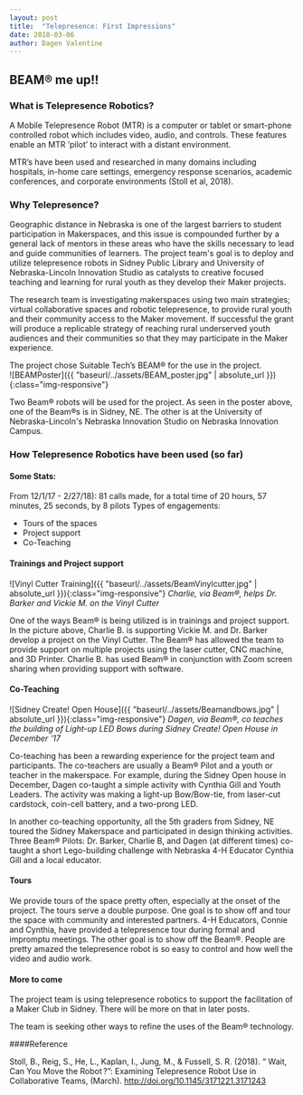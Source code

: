 ```yaml
---
layout: post
title:  "Telepresence: First Impressions"
date: 2018-03-06
author: Dagen Valentine
---
```


## BEAM® me up!! 

### What is Telepresence Robotics?
A Mobile Telepresence Robot (MTR) is a computer or tablet or smart-phone controlled robot which includes video, audio, and controls.  These features enable an MTR ’pilot’ to interact with a distant environment.

MTR’s  have been used and researched in many domains including hospitals, in-home care settings, emergency response scenarios, academic conferences, and corporate environments (Stoll et al, 2018).  

### Why Telepresence?
Geographic distance in Nebraska is one of the largest barriers to student participation in Makerspaces, and this issue is compounded further by a general lack of mentors in these areas who have the skills necessary to lead and guide communities of learners.   The project team's goal is to deploy and utilize telepresence robots in Sidney Public Library and University of Nebraska-Lincoln Innovation Studio as catalysts to creative focused teaching and learning for rural youth as they develop their Maker projects. 

The research team is investigating makerspaces using two main strategies; virtual collaborative spaces and robotic telepresence, to provide rural youth and their community access to the Maker movement.   If successful the grant will produce a replicable strategy of reaching rural underserved youth audiences and their communities so that they may participate in the Maker experience.

The project chose Suitable Tech’s BEAM® for the use in the project.  
![BEAMPoster]({{ "baseurl/../assets/BEAM_poster.jpg" | absolute_url }}){:class="img-responsive"}

Two Beam® robots will be used for the project. As seen in the poster above, one of the Beam®s is in Sidney, NE.  The other is at the University of Nebraska-Lincoln's Nebraska Innovation Studio on Nebraska Innovation Campus.

### How Telepresence Robotics have been used (so far)

#### Some Stats:
From 12/1/17 - 2/27/18): 81 calls made, for a total time of 20 hours, 57 minutes, 25 seconds, by 8 pilots
Types of engagements:
* Tours of the spaces
* Project support
* Co-Teaching

#### Trainings and Project support
![Vinyl Cutter Training]({{ "baseurl/../assets/BeamVinylcutter.jpg" | absolute_url }}){:class="img-responsive"}
*Charlie, via Beam®, helps  Dr. Barker and Vickie M. on the Vinyl Cutter*

One of the ways Beam® is being utilized is in trainings and project support. In the picture above, Charlie B. is supporting Vickie M. and Dr. Barker develop a project on the Vinyl Cutter. The Beam® has allowed the team to provide support on multiple projects using the laser cutter, CNC machine, and 3D Printer.  Charlie B. has used Beam® in conjunction with Zoom screen sharing when providing support with software.  

#### Co-Teaching
![Sidney Create! Open House]({{ "baseurl/../assets/Beamandbows.jpg" | absolute_url }}){:class="img-responsive"}
*Dagen, via Beam®, co teaches the building of Light-up LED Bows during Sidney Create! Open House in December '17*

Co-teaching has been a rewarding experience for the project team and participants.  The co-teachers are usually a Beam® Pilot and a youth or teacher in the makerspace.  For example, during the Sidney Open house in December, Dagen co-taught a simple activity with Cynthia Gill and Youth Leaders.  The activity was making a light-up Bow/Bow-tie, from laser-cut cardstock, coin-cell battery, and a two-prong LED. 

In another co-teaching opportunity, all the 5th graders from Sidney, NE toured the Sidney Makerspace and participated in design thinking activities.  Three Beam® Pilots: Dr. Barker, Charlie B, and Dagen (at different times) co-taught a short Lego-building challenge with Nebraska 4-H Educator Cynthia Gill and a local educator.  

#### Tours
We provide tours of the space pretty often, especially at the onset of the project.  The tours serve a double purpose.  One goal is to show off and tour the space with community and interested partners.  4-H Educators, Connie and Cynthia, have provided a telepresence tour during formal and impromptu meetings.  The other goal is to show off the Beam®.  People are pretty amazed the telepresence robot is so easy to control and how well the video and audio work.  

#### More to come
The project team is using telepresence robotics to support the facilitation of a Maker Club in Sidney.  There will be more on that in later posts.  

The team is seeking other ways to refine the uses of the Beam® technology.


####Reference   

Stoll, B., Reig, S., He, L., Kaplan, I., Jung, M., & Fussell, S. R. (2018). “ Wait, Can You Move the Robot ?”: Examining Telepresence Robot Use in Collaborative Teams, (March). http://doi.org/10.1145/3171221.3171243